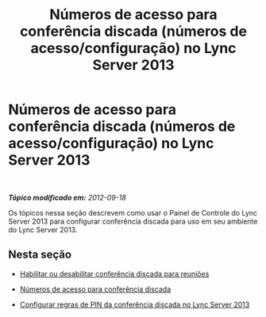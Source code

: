 ﻿---
title: Números de acesso para conferência discada (números de acesso/configuração) no Lync Server 2013
TOCTitle: Números de acesso para conferência discada (números de acesso/configuração) no Lync Server 2013
ms:assetid: e9b6143a-5ded-4ff8-9c5b-f0a1127e6193
ms:mtpsurl: https://technet.microsoft.com/pt-br/library/JJ721923(v=OCS.15)
ms:contentKeyID: 49886457
ms.date: 05/19/2016
mtps_version: v=OCS.15
ms.translationtype: HT
---

# Números de acesso para conferência discada (números de acesso/configuração) no Lync Server 2013

 

_**Tópico modificado em:** 2012-09-18_

Os tópicos nessa seção descrevem como usar o Painel de Controle do Lync Server 2013 para configurar conferência discada para uso em seu ambiente do Lync Server 2013.

## Nesta seção

  - [Habilitar ou desabilitar conferência discada para reuniões](lync-server-2013-enable-or-disable-dial-in-conferencing-for-meetings.md)

  - [Números de acesso para conferência discada](lync-server-2013-dial-in-conferencing-access-numbers.md)

  - [Configurar regras de PIN da conferência discada no Lync Server 2013](lync-server-2013-configure-dial-in-conferencing-personal-identification-number-pin-rules.md)

